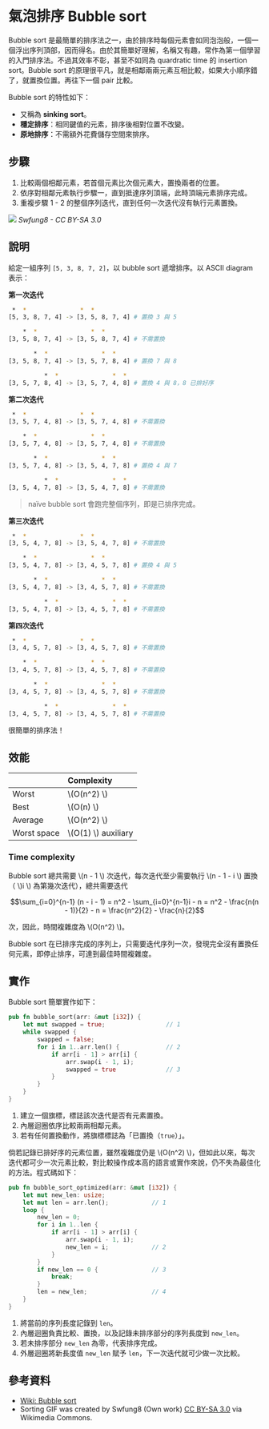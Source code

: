 # 氣泡排序 Bubble sort

Bubble sort 是最簡單的排序法之一，由於排序時每個元素會如同泡泡般，一個一個浮出序列頂部，因而得名。由於其簡單好理解，名稱又有趣，常作為第一個學習的入門排序法。不過其效率不彰，甚至不如同為 quardratic time 的 insertion sort。Bubble sort 的原理很平凡，就是相鄰兩兩元素互相比較，如果大小順序錯了，就置換位置。再往下一個 pair 比較。

Bubble sort 的特性如下：

- 又稱為 **sinking sort**。
- **穩定排序**：相同鍵值的元素，排序後相對位置不改變。
- **原地排序**：不需額外花費儲存空間來排序。

## 步驟

1. 比較兩個相鄰元素，若首個元素比次個元素大，置換兩者的位置。
2. 依序對相鄰元素執行步驟一，直到抵達序列頂端，此時頂端元素排序完成。
3. 重複步驟 1 - 2 的整個序列迭代，直到任何一次迭代沒有執行元素置換。

![](https://upload.wikimedia.org/wikipedia/commons/c/c8/Bubble-sort-example-300px.gif)
_Swfung8 - CC BY-SA 3.0_

## 說明

給定一組序列 `[5, 3, 8, 7, 2]`，以 bubble sort 遞增排序。以 ASCII diagram 表示：

**第一次迭代**

```bash
 *  *               *  *
[5, 3, 8, 7, 4] -> [3, 5, 8, 7, 4] # 置換 3 與 5

    *  *               *  *
[3, 5, 8, 7, 4] -> [3, 5, 8, 7, 4] # 不需置換

       *  *               *  *
[3, 5, 8, 7, 4] -> [3, 5, 7, 8, 4] # 置換 7 與 8

          *  *               *  *
[3, 5, 7, 8, 4] -> [3, 5, 7, 4, 8] # 置換 4 與 8，8 已排好序
```

**第二次迭代**

```bash
 *  *               *  *
[3, 5, 7, 4, 8] -> [3, 5, 7, 4, 8] # 不需置換

    *  *               *  *
[3, 5, 7, 4, 8] -> [3, 5, 7, 4, 8] # 不需置換

       *  *               *  *
[3, 5, 7, 4, 8] -> [3, 5, 4, 7, 8] # 置換 4 與 7

          *  *               *  *
[3, 5, 4, 7, 8] -> [3, 5, 4, 7, 8] # 不需置換
```
> naïve bubble sort 會跑完整個序列，即是已排序完成。

**第三次迭代**

```bash
 *  *               *  *
[3, 5, 4, 7, 8] -> [3, 5, 4, 7, 8] # 不需置換

    *  *               *  *
[3, 5, 4, 7, 8] -> [3, 4, 5, 7, 8] # 置換 4 與 5

       *  *               *  *
[3, 5, 4, 7, 8] -> [3, 4, 5, 7, 8] # 不需置換

          *  *               *  *
[3, 5, 4, 7, 8] -> [3, 4, 5, 7, 8] # 不需置換
```

**第四次迭代**

```bash
 *  *               *  *
[3, 4, 5, 7, 8] -> [3, 4, 5, 7, 8] # 不需置換

    *  *               *  *
[3, 4, 5, 7, 8] -> [3, 4, 5, 7, 8] # 不需置換

       *  *               *  *
[3, 4, 5, 7, 8] -> [3, 4, 5, 7, 8] # 不需置換

          *  *               *  *
[3, 4, 5, 7, 8] -> [3, 4, 5, 7, 8] # 不需置換
```

很簡單的排序法！

## 效能

|              | Complexity    |
| :----------- | :------------ |
| Worst        | \\(O(n^2) \\) |
| Best         | \\(O(n) \\)   |
| Average      | \\(O(n^2) \\) |
| Worst space  | \\(O(1) \\) auxiliary |

### Time complexity

Bubble sort 總共需要 \\(n - 1 \\) 次迭代，每次迭代至少需要執行 \\(n - 1 - i \\) 置換（ \\)i \\) 為第幾次迭代），總共需要迭代

$$\sum_{i=0}^{n-1} (n - i - 1) = n^2 - \sum_{i=0}^{n-1}i - n = n^2 - \frac{n(n - 1)}{2} - n = \frac{n^2}{2} - \frac{n}{2}$$

次，因此，時間複雜度為 \\(O(n^2) \\)。

Bubble sort 在已排序完成的序列上，只需要迭代序列一次，發現完全沒有置換任何元素，即停止排序，可達到最佳時間複雜度。

## 實作

Bubble sort 簡單實作如下：

```rust
pub fn bubble_sort(arr: &mut [i32]) {
    let mut swapped = true;                 // 1
    while swapped {
        swapped = false;
        for i in 1..arr.len() {             // 2
            if arr[i - 1] > arr[i] {
                arr.swap(i - 1, i);
                swapped = true              // 3
            }
        }
    }
}
```

1. 建立一個旗標，標誌該次迭代是否有元素置換。
2. 內層迴圈依序比較兩兩相鄰元素。
3. 若有任何置換動作，將旗標標誌為「已置換（`true`）」。

倘若記錄已排好序的元素位置，雖然複雜度仍是 \\(O(n^2) \\)，但如此以來，每次迭代都可少一次元素比較，對比較操作成本高的語言或實作來說，仍不失為最佳化的方法。程式碼如下：

```rust
pub fn bubble_sort_optimized(arr: &mut [i32]) {
    let mut new_len: usize;
    let mut len = arr.len();            // 1
    loop {
        new_len = 0;
        for i in 1..len {
            if arr[i - 1] > arr[i] {
                arr.swap(i - 1, i);
                new_len = i;            // 2
            }
        }
        if new_len == 0 {               // 3
            break;
        }
        len = new_len;                  // 4
    }
}
```

1. 將當前的序列長度記錄到 `len`。
2. 內層迴圈負責比較、置換，以及記錄未排序部分的序列長度到 `new_len`。
3. 若未排序部分 `new_len` 為零，代表排序完成。
4. 外層迴圈將新長度值 `new_len` 賦予 `len`，下一次迭代就可少做一次比較。

## 參考資料

- [Wiki: Bubble sort](https://en.wikipedia.org/wiki/Bubble_sort)
- Sorting GIF was created by Swfung8 (Own work) [CC BY-SA 3.0](https://creativecommons.org/licenses/by-sa/3.0) via Wikimedia Commons.
